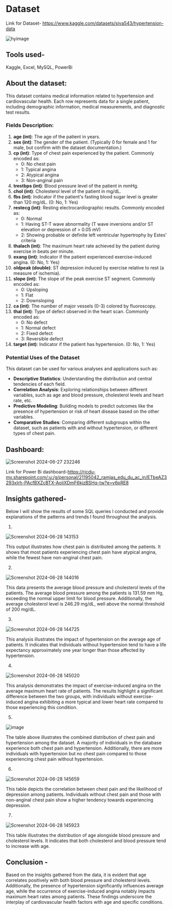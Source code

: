 # Dataset
 Link for Dataset- https://www.kaggle.com/datasets/siva543/hypertension-data

![hyimage](https://github.com/niti-shaagrawal/hypertention_analysis/assets/152295238/b84de02e-94ab-4591-b9df-b9f4dc940add)

 ## Tools used- 
 Kaggle, Excel, MySQL, PowerBi
 
## About the dataset:

This dataset contains medical information related to hypertension and cardiovascular health. Each row represents data for a single patient, including demographic information, medical measurements, and diagnostic test results.

### Fields Description:

1. **age (int)**: The age of the patient in years.
2. **sex (int)**: The gender of the patient. (Typically 0 for female and 1 for male, but confirm with the dataset documentation.)
3. **cp (int)**: Type of chest pain experienced by the patient. Commonly encoded as:
   - 0: No chest pain
   - 1: Typical angina
   - 2: Atypical angina
   - 3: Non-anginal pain
4. **trestbps (int)**: Blood pressure level of the patient in mmHg.
5. **chol (int)**: Cholesterol level of the patient in mg/dL.
6. **fbs (int)**: Indicator if the patient's fasting blood sugar level is greater than 120 mg/dL. (0: No, 1: Yes)
7. **restecg (int)**: Resting electrocardiographic results. Commonly encoded as:
   - 0: Normal
   - 1: Having ST-T wave abnormality (T wave inversions and/or ST elevation or depression of > 0.05 mV)
   - 2: Showing probable or definite left ventricular hypertrophy by Estes' criteria
8. **thalach (int)**: The maximum heart rate achieved by the patient during exercise in beats per minute.
9. **exang (int)**: Indicator if the patient experienced exercise-induced angina. (0: No, 1: Yes)
10. **oldpeak (double)**: ST depression induced by exercise relative to rest (a measure of ischemia).
11. **slope (int)**: The slope of the peak exercise ST segment. Commonly encoded as:
    - 0: Upsloping
    - 1: Flat
    - 2: Downsloping
12. **ca (int)**: The number of major vessels (0-3) colored by fluoroscopy.
13. **thal (int)**: Type of defect observed in the heart scan. Commonly encoded as:
    - 0: No defect
    - 1: Normal defect
    - 2: Fixed defect
    - 3: Reversible defect
14. **target (int)**: Indicator if the patient has hypertension. (0: No, 1: Yes)

### Potential Uses of the Dataset

This dataset can be used for various analyses and applications such as:

- **Descriptive Statistics**: Understanding the distribution and central tendencies of each field.
- **Correlation Analysis**: Exploring relationships between different variables, such as age and blood pressure, cholesterol levels and heart rate, etc.
- **Predictive Modeling**: Building models to predict outcomes like the presence of hypertension or risk of heart disease based on the other variables.
- **Comparative Studies**: Comparing different subgroups within the dataset, such as patients with and without hypertension, or different types of chest pain.

## Dashboard:
![Screenshot 2024-06-27 232246](https://github.com/niti-shaagrawal/hypertention_analysis/assets/152295238/1df39d83-b04d-4c5b-9de5-8496c2c6461e)

Link for Power Bi dashboard-https://rjcdu-my.sharepoint.com/:u:/g/personal/21195042_ramjas_edu_du_ac_in/ETbeAZ3293xIrh-PAcfBXZcBTX-AoliXDmF6kjzBSHq-tw?e=v6pRE8

## Insights gathered-

Below I will show the results of some SQL queries I conducted and provide explanations of the patterns and trends I found throughout the analysis. 

1.
![Screenshot 2024-06-28 143153](https://github.com/niti-shaagrawal/hypertention_analysis/assets/152295238/417f868a-0974-4529-8a4c-a3d2de12406c)

This output illustrates how chest pain is distributed among the patients. It shows that most patients experiencing chest pain have atypical angina, while the fewest have non-anginal chest pain.

2.
![Screenshot 2024-06-28 144016](https://github.com/niti-shaagrawal/hypertention_analysis/assets/152295238/ca959d66-deb6-40d1-8dd9-aead7181c998)

This data presents the average blood pressure and cholesterol levels of the patients. The average blood pressure among the patients is 131.59 mm Hg, exceeding the normal upper limit for blood pressure. Additionally, the average cholesterol level is 246.29 mg/dL, well above the normal threshold of 200 mg/dL.

3. 
![Screenshot 2024-06-28 144725](https://github.com/niti-shaagrawal/hypertention_analysis/assets/152295238/d2001def-9d73-4a6d-8d55-0a42323d351c)

This analysis illustrates the impact of hypertension on the average age of patients. It indicates that individuals without hypertension tend to have a life expectancy approximately one year longer than those affected by hypertension.

4.
![Screenshot 2024-06-28 145020](https://github.com/niti-shaagrawal/hypertention_analysis/assets/152295238/80944b98-11d1-4689-87aa-745783029155)

This analysis demonstrates the impact of exercise-induced angina on the average maximum heart rate of patients. The results highlight a significant difference between the two groups, with individuals without exercise-induced angina exhibiting a more typical and lower heart rate compared to those experiencing this condition.

5.
![image](https://github.com/niti-shaagrawal/hypertention_analysis/assets/152295238/497b41a0-43de-4788-b5bb-f79d2f841cb3)

The table above illustrates the combined distribution of chest pain and hypertension among the dataset. A majority of individuals in the database experience both chest pain and hypertension. Additionally, there are more individuals with hypertension but no chest pain compared to those experiencing chest pain without hypertension.

 6.
![Screenshot 2024-06-28 145659](https://github.com/niti-shaagrawal/hypertention_analysis/assets/152295238/e9404c7b-1865-463c-bae0-a1a660486ad6)

This table depicts the correlation between chest pain and the likelihood of depression among patients. Individuals without chest pain and those with non-anginal chest pain show a higher tendency towards experiencing depression.

7.
![Screenshot 2024-06-28 145923](https://github.com/niti-shaagrawal/hypertention_analysis/assets/152295238/1024a836-0ac5-4575-8576-5c1e6582acad)

This table illustrates the distribution of age alongside blood pressure and cholesterol levels. It indicates that both cholesterol and blood pressure tend to increase with age.

## Conclusion -
Based on the insights gathered from the data, it is evident that age correlates positively with both blood pressure and cholesterol levels. Additionally, the presence of hypertension significantly influences average age, while the occurrence of exercise-induced angina notably impacts maximum heart rates among patients. These findings underscore the interplay of cardiovascular health factors with age and specific conditions.
